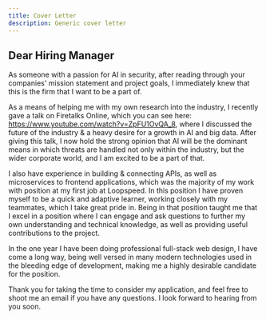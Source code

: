 ```yaml
---
title: Cover Letter
description: Generic cover letter
---
```


## Dear Hiring Manager

As someone with a passion for AI in security, after reading through your companies' mission statement and project goals, I immediately knew that this is the firm that I want to be a part of.

As a means of helping me with my own research into the industry, I recently gave a talk on Firetalks Online, which you can see here: <https://www.youtube.com/watch?v=ZpFU1OvQA_8>, where I discussed the future of the industry & a heavy desire for a growth in AI and big data.
After giving this talk, I now hold the strong opinion that AI will be the dominant means in which threats are handled not only within the industry, but the wider corporate world, and I am excited to be a part of that.

I also have experience in building & connecting APIs, as well as microservices to frontend applications, which was the majority of my work with position at my first job at Loopspeed.
In this position I have proven myself to be a quick and adaptive learner, working closely with my teammates, which I take great pride in.
Being in that position taught me that I excel in a position where I can engage and ask questions to further my own understanding and technical knowledge, as well as providing useful contributions to the project.

In the one year I have been doing professional full-stack web design, I have come a long way, being well versed in many modern technologies used in the bleeding edge of development,
making me a highly desirable candidate for the position.

Thank you for taking the time to consider my application, and feel free to shoot me an email if you have any questions. I look forward to hearing from you soon.
